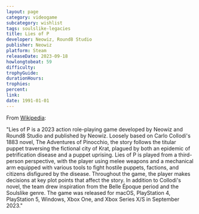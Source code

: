```yaml
---
layout: page
category: videogame
subcategory: wishlist
tags: soulslike-legacies
title: Lies of P
developer: Neowiz, Round8 Studio
publisher: Neowiz
platform: Steam
releaseDate: 2023-09-18
howlongtobeat: 59
difficulty:
trophyGuide:
durationHours:
trophies:
percent:
link:
date: 1991-01-01
---
```


From [Wikipedia](https://en.wikipedia.org/wiki/Lies_of_P):

"Lies of P is a 2023 action role-playing game developed by Neowiz and Round8 Studio and published by Neowiz. Loosely based on Carlo Collodi's 1883 novel, The Adventures of Pinocchio, the story follows the titular puppet traversing the fictional city of Krat, plagued by both an epidemic of petrification disease and a puppet uprising. Lies of P is played from a third-person perspective, with the player using melee weapons and a mechanical arm equipped with various tools to fight hostile puppets, factions, and citizens disfigured by the disease. Throughout the game, the player makes decisions at key plot points that affect the story. In addition to Collodi's novel, the team drew inspiration from the Belle Époque period and the Soulslike genre. The game was released for macOS, PlayStation 4, PlayStation 5, Windows, Xbox One, and Xbox Series X/S in September 2023."
